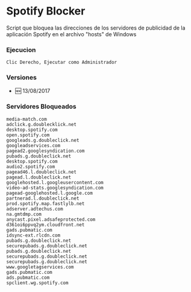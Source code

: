 # Spotify Blocker
Script que bloquea las direcciones de los servidores de publicidad de la aplicación Spotify en el archivo "hosts" de Windows

### Ejecucion
`Clic Derecho, Ejecutar como Administrador`

### Versiones
* :new: 13/08/2017

### Servidores Bloqueados
```
media-match.com
adclick.g.doublecklick.net
desktop.spotify.com
open.spotify.com
googleads.g.doubleclick.net
googleadservices.com
pagead2.googlesyndication.com
pubads.g.doubleclick.net 
desktop.spotify.com
audio2.spotify.com
pagead46.l.doubleclick.net
pagead.l.doubleclick.net
googlehosted.l.googleusercontent.com
video-ad-stats.googlesyndication.com
pagead-googlehosted.l.google.com
partnerad.l.doubleclick.net
prod.spotify.map.fastlylb.net
adserver.adtechus.com
na.gmtdmp.com
anycast.pixel.adsafeprotected.com
d361oi6ppvq2ym.cloudfront.net
gads.pubmatic.com
idsync-ext.rlcdn.com
pubads.g.doubleclick.net
securepubads.g.doubleclick.net
pubads.g.doubleclick.net
securepubads.g.doubleclick.net 
securepubads.g.doubleclick.net
www.googletagservices.com
gads.pubmatic.com
ads.pubmatic.com
spclient.wg.spotify.com
```
